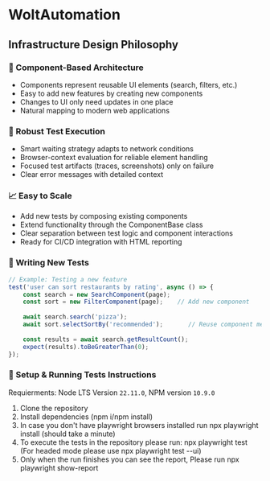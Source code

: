 # WoltAutomation
## Infrastructure Design Philosophy

### 🎯 Component-Based Architecture
- Components represent reusable UI elements (search, filters, etc.)
- Easy to add new features by creating new components
- Changes to UI only need updates in one place
- Natural mapping to modern web applications

### 💪 Robust Test Execution
- Smart waiting strategy adapts to network conditions
- Browser-context evaluation for reliable element handling
- Focused test artifacts (traces, screenshots) only on failure
- Clear error messages with detailed context

### 📈 Easy to Scale
- Add new tests by composing existing components
- Extend functionality through the ComponentBase class
- Clear separation between test logic and component interactions
- Ready for CI/CD integration with HTML reporting

### 📝 Writing New Tests
```javascript
// Example: Testing a new feature
test('user can sort restaurants by rating', async () => {
    const search = new SearchComponent(page);
    const sort = new FilterComponent(page);    // Add new component
    
    await search.search('pizza');
    await sort.selectSortBy('recommended');       // Reuse component methods
    
    const results = await search.getResultCount();
    expect(results).toBeGreaterThan(0);
});
```
### 🔧 Setup & Running Tests Instructions
Requierments: Node LTS Version `22.11.0`, NPM version `10.9.0` 
1. Clone the repository
2. Install dependencies (npm i/npm install)
3. In case you don't have playwright browsers installed run npx playwright install (should take a minute)
4. To execute the tests in the repository please run: npx playwright test (For headed mode please use npx playwright test --ui)
5. Only when the run finishes you can see the report, Please run npx playwright show-report
